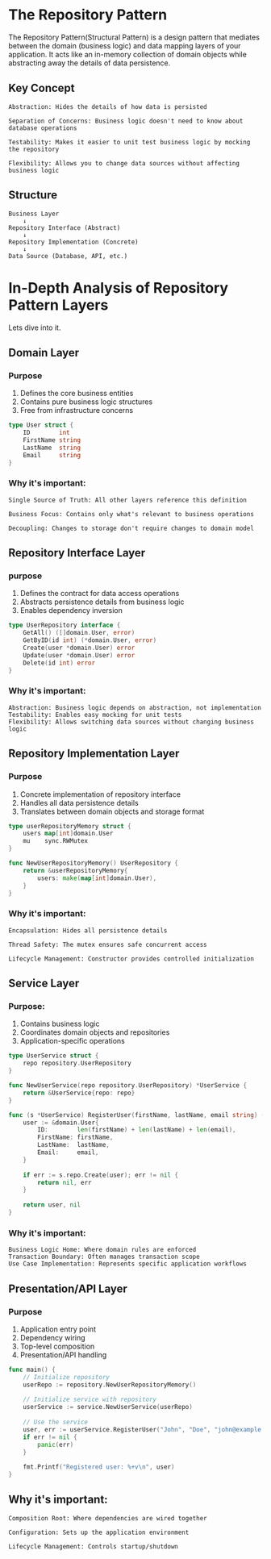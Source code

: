 # The Repository Pattern

The Repository Pattern(Structural Pattern) is a design pattern that mediates between the domain (business logic) and data mapping layers of your application. It acts like an in-memory collection of domain objects while abstracting away the details of data persistence.

## Key Concept

    Abstraction: Hides the details of how data is persisted

    Separation of Concerns: Business logic doesn't need to know about database operations

    Testability: Makes it easier to unit test business logic by mocking the repository

    Flexibility: Allows you to change data sources without affecting business logic


## Structure

    Business Layer
        ↓
    Repository Interface (Abstract)
        ↓
    Repository Implementation (Concrete)
        ↓
    Data Source (Database, API, etc.)


# In-Depth Analysis of Repository Pattern Layers

Lets dive into it. 

## Domain Layer

### Purpose 

1. Defines the core business entities
2. Contains pure business logic structures
3. Free from infrastructure concerns

```go
type User struct {
    ID        int
    FirstName string
    LastName  string
    Email     string
}
```

### Why it's important:

    Single Source of Truth: All other layers reference this definition

    Business Focus: Contains only what's relevant to business operations

    Decoupling: Changes to storage don't require changes to domain model


## Repository Interface Layer

### purpose

1. Defines the contract for data access operations
2. Abstracts persistence details from business logic
3. Enables dependency inversion

```go
type UserRepository interface {
    GetAll() ([]domain.User, error)
    GetByID(id int) (*domain.User, error)
    Create(user *domain.User) error
    Update(user *domain.User) error
    Delete(id int) error
}
```

### Why it's important:

    Abstraction: Business logic depends on abstraction, not implementation
    Testability: Enables easy mocking for unit tests
    Flexibility: Allows switching data sources without changing business logic

## Repository Implementation Layer


### Purpose

1. Concrete implementation of repository interface
2. Handles all data persistence details
3. Translates between domain objects and storage format

```go
type userRepositoryMemory struct {
    users map[int]domain.User
    mu    sync.RWMutex
}

func NewUserRepositoryMemory() UserRepository {
    return &userRepositoryMemory{
        users: make(map[int]domain.User),
    }
}
```

### Why it's important:

    Encapsulation: Hides all persistence details

    Thread Safety: The mutex ensures safe concurrent access

    Lifecycle Management: Constructor provides controlled initialization

## Service Layer

### Purpose:

1. Contains business logic
2. Coordinates domain objects and repositories
3. Application-specific operations

```go
type UserService struct {
    repo repository.UserRepository
}

func NewUserService(repo repository.UserRepository) *UserService {
    return &UserService{repo: repo}
}

func (s *UserService) RegisterUser(firstName, lastName, email string) (*domain.User, error) {
    user := &domain.User{
        ID:        len(firstName) + len(lastName) + len(email),
        FirstName: firstName,
        LastName:  lastName,
        Email:     email,
    }
    
    if err := s.repo.Create(user); err != nil {
        return nil, err
    }
    
    return user, nil
}
```

### Why it's important:

    Business Logic Home: Where domain rules are enforced
    Transaction Boundary: Often manages transaction scope
    Use Case Implementation: Represents specific application workflows

## Presentation/API Layer 

### Purpose

1. Application entry point
2. Dependency wiring
3. Top-level composition
4. Presentation/API handling

```go 
func main() {
    // Initialize repository
    userRepo := repository.NewUserRepositoryMemory()
    
    // Initialize service with repository
    userService := service.NewUserService(userRepo)
    
    // Use the service
    user, err := userService.RegisterUser("John", "Doe", "john@example.com")
    if err != nil {
        panic(err)
    }
    
    fmt.Printf("Registered user: %+v\n", user)
}
```

## Why it's important:

    Composition Root: Where dependencies are wired together

    Configuration: Sets up the application environment

    Lifecycle Management: Controls startup/shutdown
